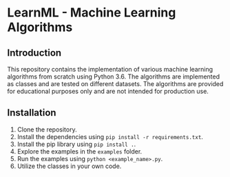 # LearnML - Machine Learning Algorithms

## Introduction

This repository contains the implementation of various machine learning algorithms from scratch using Python 3.6. The algorithms are implemented as classes and are tested on different datasets. The algorithms are provided for educational purposes only and are not intended for production use.

## Installation

1. Clone the repository.
2. Install the dependencies using `pip install -r requirements.txt`.
3. Install the pip library using `pip install .`.
4. Explore the examples in the `examples` folder.
5. Run the examples using `python <example_name>.py`.
6. Utilize the classes in your own code.
